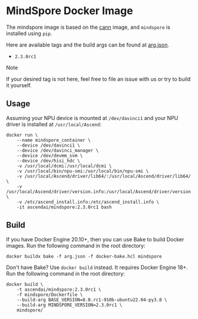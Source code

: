 <!-- Please update the overview on DockerHub once changes are made to this doc -->
<!-- https://hub.docker.com/r/ascendai/mindspore -->

# MindSpore Docker Image

The mindspore image is based on the [cann](../cann) image, and `mindspore` is installed using `pip`. 

Here are available tags and the build args can be found at [arg.json](../arg.json).

- `2.3.0rc1`

> [!NOTE]
>
> If your desired tag is not here, feel free to file an issue with us or
> try to build it yourself.

## Usage

Assuming your NPU device is mounted at `/dev/davinci1` and your NPU driver is installed at `/usr/local/Ascend`:

```docker
docker run \
    --name mindspore_container \
    --device /dev/davinci1 \
    --device /dev/davinci_manager \
    --device /dev/devmm_svm \
    --device /dev/hisi_hdc \
    -v /usr/local/dcmi:/usr/local/dcmi \
    -v /usr/local/bin/npu-smi:/usr/local/bin/npu-smi \
    -v /usr/local/Ascend/driver/lib64/:/usr/local/Ascend/driver/lib64/ \
    -v /usr/local/Ascend/driver/version.info:/usr/local/Ascend/driver/version.info \
    -v /etc/ascend_install.info:/etc/ascend_install.info \
    -it ascendai/mindspore:2.3.0rc1 bash
```

## Build

If you have Docker Engine 20.10+, then you can use Bake to build Docker images. Run the following command
in the root directory:

```docker
docker buildx bake -f arg.json -f docker-bake.hcl mindspore
```

Don't have Bake? Use `docker build` instead. It requires Docker Engine 18+. Run the following command
in the root directory:

```docker
docker build \
    -t ascendai/mindspore:2.3.0rc1 \
    -f mindspore/Dockerfile \
    --build-arg BASE_VERSION=8.0.rc1-910b-ubuntu22.04-py3.8 \
    --build-arg MINDSPORE_VERSION=2.3.0rc1 \
    mindspore/
```
